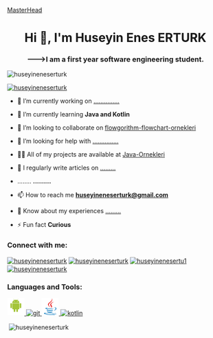 [MasterHead](https://www.google.com/url?sa=i&url=https%3A%2F%2Ftenor.com%2Fview%2Fred-and-black-red-background-gif-25702728&psig=AOvVaw2mCSgDB7-Delaxd6j3ZA3h&ust=1697112965712000&source=images&cd=vfe&opi=89978449&ved=0CBEQjRxqFwoTCJitnNT87YEDFQAAAAAdAAAAABAX)

<h1 align="center">Hi 👋, I'm Huseyin Enes ERTURK</h1>
<h3 align="center">--->I am a first year software engineering student.</h3>

<p align="left"> <img src="https://komarev.com/ghpvc/?username=huseyineneserturk&label=Profile%20views&color=0e75b6&style=flat" alt="huseyineneserturk" /> </p>

<p align="left"> <a href="https://github.com/ryo-ma/github-profile-trophy"><img src="https://github-profile-trophy.vercel.app/?username=huseyineneserturk" alt="huseyineneserturk" /></a> </p>

- 🔭 I’m currently working on [...............](............)

- 🌱 I’m currently learning **Java and Kotlin**

- 👯 I’m looking to collaborate on [flowgorithm-flowchart-ornekleri](https://github.com/huseyineneserturk/flowgorithm-flowchart-ornekleri)

- 🤝 I’m looking for help with [...............](............)

- 👨‍💻 All of my projects are available at [Java-Ornekleri](.........)

- 📝 I regularly write articles on [.........](.........)

- ........ **.........**

- 📫 How to reach me **huseyineneserturk@gmail.com**

- 📄 Know about my experiences [.........](.........)

- ⚡ Fun fact **Curious**

<h3 align="left">Connect with me:</h3>
<p align="left">
<a href="https://dev.to/huseyineneserturk" target="blank"><img align="center" src="https://raw.githubusercontent.com/rahuldkjain/github-profile-readme-generator/master/src/images/icons/Social/devto.svg" alt="huseyineneserturk" height="30" width="40" /></a>
<a href="https://instagram.com/huseyineneserturk" target="blank"><img align="center" src="https://raw.githubusercontent.com/rahuldkjain/github-profile-readme-generator/master/src/images/icons/Social/instagram.svg" alt="huseyineneserturk" height="30" width="40" /></a>
<a href="https://www.hackerrank.com/huseyinenesertu1" target="blank"><img align="center" src="https://raw.githubusercontent.com/rahuldkjain/github-profile-readme-generator/master/src/images/icons/Social/hackerrank.svg" alt="huseyinenesertu1" height="30" width="40" /></a>
<a href="https://www.leetcode.com/huseyineneserturk" target="blank"><img align="center" src="https://raw.githubusercontent.com/rahuldkjain/github-profile-readme-generator/master/src/images/icons/Social/leet-code.svg" alt="huseyineneserturk" height="30" width="40" /></a>
</p>

<h3 align="left">Languages and Tools:</h3>
<p align="left"> <a href="https://developer.android.com" target="_blank" rel="noreferrer"> <img src="https://raw.githubusercontent.com/devicons/devicon/master/icons/android/android-original-wordmark.svg" alt="android" width="40" height="40"/> </a> <a href="https://git-scm.com/" target="_blank" rel="noreferrer"> <img src="https://www.vectorlogo.zone/logos/git-scm/git-scm-icon.svg" alt="git" width="40" height="40"/> </a> <a href="https://www.java.com" target="_blank" rel="noreferrer"> <img src="https://raw.githubusercontent.com/devicons/devicon/master/icons/java/java-original.svg" alt="java" width="40" height="40"/> </a> <a href="https://kotlinlang.org" target="_blank" rel="noreferrer"> <img src="https://www.vectorlogo.zone/logos/kotlinlang/kotlinlang-icon.svg" alt="kotlin" width="40" height="40"/> </a> </p>

<p>&nbsp;<img align="center" src="https://github-readme-stats.vercel.app/api?username=huseyineneserturk&show_icons=true&locale=en" alt="huseyineneserturk" /></p>
